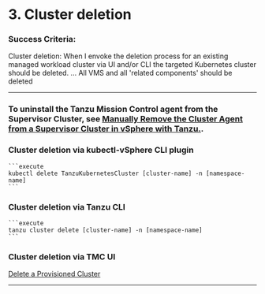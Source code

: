 # 3. Cluster deletion

### Success Criteria: 
Cluster deletion: When I envoke the deletion process for an existing managed workload cluster via UI and/or CLI the targeted Kubernetes cluster should be deleted. ... All VMS and all 'related components' should be deleted

-----------------------


### To uninstall the Tanzu Mission Control agent from the Supervisor Cluster, see [Manually Remove the Cluster Agent from a Supervisor Cluster in vSphere with Tanzu.](https://docs.vmware.com/en/VMware-vSphere/7.0/vmware-vsphere-with-tanzu/GUID-ED4417DC-592C-454A-8292-97F93BD76957.html?hWord=N4IghgNiBcICoFkDCIC+Q).


### Cluster deletion via kubectl-vSphere CLI plugin 

    ```execute
    kubectl delete TanzuKubernetesCluster [cluster-name] -n [namespace-name]
    ```

### Cluster deletion via Tanzu CLI  

    ```execute
    tanzu cluster delete [cluster-name] -n [namespace-name]
    ```

### Cluster deletion via TMC UI


[Delete a Provisioned Cluster](https://docs.vmware.com/en/VMware-Tanzu-Mission-Control/services/tanzumc-using/GUID-54D8EC70-E18E-4BB4-B2B7-3FDD09822833.html)

------------------